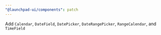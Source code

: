 ```yaml
---
"@launchpad-ui/components": patch
---
```


Add `Calendar`, `DateField`, `DatePicker`, `DateRangePicker`, `RangeCalendar`, and `TimeField`
